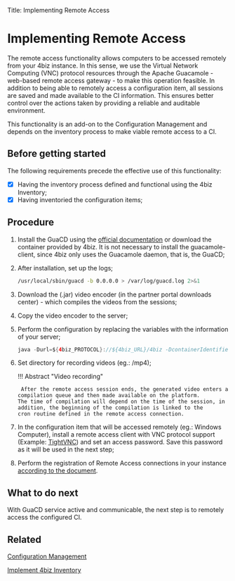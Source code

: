 Title: Implementing Remote Access

# Implementing Remote Access

The remote access functionality allows computers to be accessed remotely from your 4biz instance. In this sense, we use the Virtual Network Computing (VNC) protocol resources through the Apache Guacamole - web-based remote access gateway - to make this operation feasible. In addition to being able to remotely access a configuration item, all sessions are saved and made available to the CI information. This ensures better control over the actions taken by providing a reliable and auditable environment.

This functionality is an add-on to the Configuration Management and depends on the inventory process to make viable remote access to a CI.


## Before getting started

The following requirements precede the effective use of this functionality:

* [x] Having the inventory process defined and functional using the 4biz Inventory;
* [x] Having inventoried the configuration items; 

## Procedure

1. Install the GuaCD using the [official documentation][1] or download the container provided by 4biz. It is not necessary to install 
the guacamole-client, since 4biz only uses the Guacamole daemon, that is, the GuaCD;

2. After installation, set up the logs;

    ```sh
    /usr/local/sbin/guacd -b 0.0.0.0 > /var/log/guacd.log 2>&1
    ```

3. Download the (.jar) video encoder (in the partner portal downloads center) - which compiles the videos from the sessions;

4. Copy the video encoder to the server;

5. Perform the configuration by replacing the variables with the information of your server;

    ```java
    java -Durl=${4biz_PROTOCOL}://${4biz_URL}/4biz -DcontainerIdentifier=${4bizGUACD_ID} -DuserName=4biz.local\\${4biz_LOGIN} -Dpassword=${4biz_PASSWORD} -jar /4biz-guacd-encoder.jar &
    ```

6. Set directory for recording videos (eg.: /mp4);

    !!! Abstract "Video recording"
   
        After the remote access session ends, the generated video enters a compilation queue and then made available on the platform.           The time of compilation will depend on the time of the session, in addition, the beginning of the compilation is linked to the           cron routine defined in the remote access connection.
   
7. In the configuration item that will be accessed remotely (eg.: Windows Computer), install a remote access client with VNC protocol support (Example: [TightVNC][3]) and set an access password. Save this password as it will be used in the next step;   

8. Perform the registration of Remote Access connections in your instance [according to the document][4].

## What to do next

With GuaCD service active and communicable, the next step is to remotely access the configured CI.

## Related

[Configuration Management][5]

[Implement 4biz Inventory][6]

[1]:https://guacamole.apache.org/doc/gug/installing-guacamole.html
[3]:https://www.tightvnc.com/
[4]:/en-us/4biz-helium/processes/configuration/configuration/configure-remote-access.html
[5]:/en-us/4biz-helium/processes/configuration/overview.html
[6]:https://docs.4biz.com/en-us/4biz-helium/additional-features/add-ons/inventory.html

